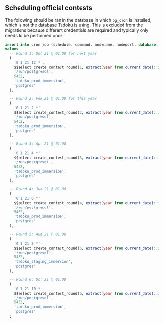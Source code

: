 ## Scheduling official contests

The following should be ran in the database in which `pg_cron` is installed, which is not the database Tadoku is using.
This is excluded from the migrations because different credentials are required and typically only needs to be performed once.

```sql
insert into cron.job (schedule, command, nodename, nodeport, database, username)
values
  -- Round 1: Dec 21 @ 01:00 for next year
  (
    '0 1 21 12 *',
    $$select create_contest_round(1, extract(year from current_date)::int + 1);$$,
    '/run/postgresql',
    5432,
    'tadoku_prod_immersion',
    'postgres'
  ),

  -- Round 2: Feb 21 @ 01:00 for this year
  (
    '0 1 21 2 *',
    $$select create_contest_round(2, extract(year from current_date)::int);$$,
    '/run/postgresql',
    5432,
    'tadoku_prod_immersion',
    'postgres'
  ),

  -- Round 3: Apr 21 @ 01:00
  (
    '0 1 21 4 *',
    $$select create_contest_round(3, extract(year from current_date)::int);$$,
    '/run/postgresql',
    5432,
    'tadoku_prod_immersion',
    'postgres'
  ),

  -- Round 4: Jun 21 @ 01:00
  (
    '0 1 21 6 *',
    $$select create_contest_round(4, extract(year from current_date)::int);$$,
    '/run/postgresql',
    5432,
    'tadoku_prod_immersion',
    'postgres'
  ),

  -- Round 5: Aug 21 @ 01:00
  (
    '0 1 21 8 *',
    $$select create_contest_round(5, extract(year from current_date)::int);$$,
    '/run/postgresql',
    5432,
    'tadoku_staging_immersion',
    'postgres'
  ),

  -- Round 6: Oct 21 @ 01:00
  (
    '0 1 21 10 *',
    $$select create_contest_round(6, extract(year from current_date)::int);$$,
    '/run/postgresql',
    5432,
    'tadoku_prod_immersion',
    'postgres'
  ;
```
